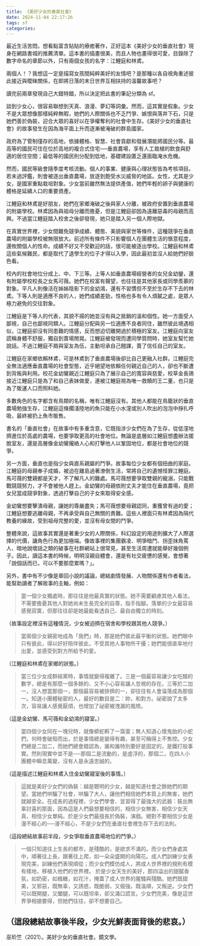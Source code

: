 ```yaml
---
title: 《美好少女的垂直社會》
date: 2024-11-04 22:17:26
tags: sf
categories:
---
```


最近生活苦悶，想看點富含貼貼的療癒著作，正好這本《美好少女的垂直社會》現身在網路書城的推薦清單。這本書的插畫很美，而且人物也畫得很可愛，目錄除了數字命名的章節以外，只有兩個女孩的名字：江鯉庭和林鳶。

兩個人！？我想這一定是描寫女孩間純粹美好的友情吧？是那種以各自視角重述彼此接近與曖昧關係，在即將日落的末日世界互相扶持的溫馨故事吧？

讀完前兩章發現自己大錯特錯，所以決定把此書的筆記分類為 sf。

<!-- more -->

談到少女心，很容易聯想到天真、浪漫、夢幻等詞彙。然而，這其實是假象。少女不是大眾想像那樣純粹無暇，她們的人際關係也不乏鬥爭、嫉恨與落井下石，只是她們善於偽裝，迎合大眾的喜好以在爭權奪利的社會中生存。《美好少女的垂直社會》的故事發生在因為海平面上升而逐漸被淹破的群島國家。

政府為了管制僅存的高地，依據體格、智慧、社會貢獻和發展潛能將國民分等。最高等的國民可住在位於高地的複合式住宅──垂直農場，享有人工栽植的飲食與舒適的居住空間；最低等的國民則分配到低地，基礎建設匱乏還面臨淹水危機。

然而，國民等級會隨季度考核流動。個人的事業、健康與心理狀態皆為考核項目。若未過評鑑，則會被逐出垂直農場，放逐到飽受水災威脅的地區。女性，尤其是少女，是國家重點栽培對象。少女當前雖然無法提供產值，她們年輕的卵子與健康的體格是延續人口的重要資產。

江鯉庭和林鳶是好朋友，她們在家鄉淹破之後與家人分離，被政府安置到垂直農場的附屬學校。林鳶因為與祖母分離而擔憂，但是江鯉庭卻因為遠離惡毒的母親而高興。不過當江鯉庭踏入校舍之後卻發現，她只是踏入另一個人際地獄。

在真實世界裡，少女間難免競爭成績、體態、美貌與家世等條件，這種競爭在垂直農場的附屬學校被無限放大。前述所有條件不只影響個人在團體生活的愜意程度，還攸關個人的性命。成績不好又不受歡迎的話，很可能被逐出學校。江鯉庭和林鳶這些氣候難民，都是取代了退學生的位子才得以入學，因此最初並沒人給她們好臉色看。

校內的社會地位分成上、中、下三等。上等人如垂直農場經營者的女兒金幼鑾，還有附屬學校校長之女馬可薇。她們在校富有聲望，也往往是其他家長或同學羨慕的對象。平凡人則像活在姊姊陰影下的金幼鴻，還有不習慣但不至於生存不下去的林鳶。下等人則是適應不良的人，她們成績差勁，性格也多有令人煩膩之處，是眾人極力避免的交往對象。

江鯉庭是下等人的代表，其貌不揚的她並沒有與之抵銷的溫和個性。她一方面受人鄙視，自己也鄙視同類人。江鯉庭分配與另一位適應不良者同住，雖然彼此境遇相似，江鯉庭卻沒有同患難的情感，反而想迫切離開過於積極的室友。江鯉庭向室友謊稱身體不舒服，獨自到賣場閒晃。江鯉庭被發現而遭同學質問時，她室友幫忙她說話。不過江鯉庭不屑與室友為伍，主動坦承自己翹課，賣了信任自己的室友。

江鯉庭在家鄉依賴林鳶，可是林鳶到了垂直農場後卻比自己更融入社群。江鯉庭完全無法適應垂直農場的社會型態，近乎絕望地依賴任何親近自己的人，卻也不斷遭到背叛與利用。校花金幼鸞親近江鯉庭只為了展示自己的寬容與慈愛，校草金長鴿接近江鯉庭只是為了和自己表妹做愛，連被江鯉庭視為唯一救贖的王二董，也只是為了販運人口而照料她。

多數角色的名字都含有鳥類的名稱，唯有江鯉庭沒有。其他人都能在鳥籠狀的垂直農場勉強生存，江鯉庭這條擱淺陸地的魚只能在小水漥或別人吹出的泡泡中掙扎呼吸，最終被扔上魚市販售。

書名的「垂直社會」在故事中有多重含意，它既指涉少女們在為了生存，從低漥地擠進位於高處的農場，也要爭取更高的社會地位。無論是底層如江鯉庭想盡辦法擺脫室友，還是高層像金幼鸞攏絡人心和打擊他人以鞏固地位，都是社會地位的競爭。

另一方面，垂直也是指少女與直系親屬的鬥爭。故事每位少女都有個扭曲的家庭。江鯉庭的母親奉子成婚，被迫在離島過著潦倒生活，常將自己的遺憾怪罪江鯉庭。馬可薇的雙親都是天才，不了解凡人的難處。馬可薇想要爭取雙親的寵溺，只能戰戰競競努力，才不會被他人趕上。金幼鸞的母親依附丈夫才能住在垂直農場，竟把女兒當成競爭對象，透過打擊自己的子女來取得安全感。

金幼鸞想要擊潰母親，讓她的尊嚴盡失；馬可薇想要母親認同，重獲曾有過的愛；江鯉庭想要逃離母親，不再承受與自己無關的責難。這些人裡面只有林鳶因為隔代教養的緣故，受到祖母完整的愛，並沒有母女間的鬥爭。

整體來說，這故事其實還是著重少女的人際關係，科幻設定的用途則擴大了人際選擇的代價，讓角色行為更加極端。像故事裡的集團霸凌、明爭暗鬥、拐歪抹角罵人、暗地說壞話之類的破事在社群網站上很常見，甚至生活周遭就能舉好幾個例子。因此，讀這本書的時候，明明沒親自體會，還是有社交疲憊的感覺，會想著「說個話而已，可以不要那麼累嗎？」。

另外，書中有不少像是章回小說的議論，總結劇情發展、人物關係還有作者看法，能幫助讀者了解故事的主軸，例如：

> 當一個少女獨處時，那往往是他最真實的狀態。她不需要顧慮其他人看法，不需要擔憂其他人對她尚未生長完全的自尊，指手指腳。落單的少女最容易感覺寂寞，但那往往卻是她最能看透自己、最自由獨立的時刻。

（故事設定裡沒有這種情況，少女被迫擠在宿舍和學校跟其他人競爭。）

> 當兩個少女親密地成為「我們」時，那是她們彼此最平衡的狀態。她們眼中只有彼此，得以好好陪伴彼此，不受其他人事物所干擾；她們能很直率地付出愛，並感受到對方所給予的愛。

（江鯉庭和林鳶在家鄉的狀態。）

> 當三位少女成群結黨時，事情就變得複雜了。三是一個最容易讓少女吃醋的數字，總是有那麼一個多餘的、又不小心容易讓人忽視的存在。三等於二加一，沒人想當那個一，那個最容易被排擠的一，卻往往有人會淪落成為那個一。知道小團體秘密的人，最好的數目是二：妳，和對方。祕密說了太多次，容易讓人感覺厭煩，也增加了祕密被洩漏的風險。

（這是金幼鸞、馬可薇和金幼鴻的寢室。）

> 當四個少女同在一塊兒時，就像蟒蛇孵了一窩蛋；無人知道心懷鬼胎的小蛇們，何時會破殼而出，於是事情總是變得有趣，甚至可稱得上不售控。少女們總是二加二，而她們總會錯認為，誰和誰特別要好是固定的，是鐵打般事實。然則現實中並不是──那個二是流動的，是虛浮的，那個二，在四人小團體中瞬息萬變，沒有人是永遠忠誠的。

（這是描述江鯉庭和林鳶入住金幼鸞寢室後的事情。）

> 這就是美好少女們的偽裝：越是聰明的少女，越是知道社會之餘她們的期望。當她們哄騙了社會，哄騙了大人，讓他們相信她們本質上的無害，她們就越安全。在成長的過程裡，少女們學會、並習得了最強大的武器：裝出無辜討喜的那面，因為這是人們最想要相信的，相信少女無害，相信少女天真，相信少女單純。於是少女們最擅長於偽裝，演戲。絕對不要相信少女是漫不經心的──漫不經心，不是少女們在垂直社會裡生存下去的法則。

（這段總結故事前半段，少女爭取垂直農場地位的鬥爭。）

> 一個只知道往上生長的都市，是殘酷的，是欲求不滿的。而少女們身處其中，順著往上長，跟著往上爬，如一朵朵盛開的向陽花。成人們訓練少女表現完美，訓練他們表現順從；而少女們模仿成人，將成人世界裡的規則有模有樣地，移植入他們的世界裡。
> 於是少女天生的美好，那四溢出的甜膩香氛，如奶密，如楓糖，如花汁，掩蓋了成人世界的腥騷與殘酷。她們既甜美，又邪惡，既無辜，又誘惑，既脆弱，又倔強，既溫順，又叛逆。少女們可以既開腿，又闔腿，可以既坦率，卻又滿口謊言。少女們完美，像是這世界爭相搶要得，但她們往往，卻不想要自己。

（這段總結故事後半段，少女光鮮表面背後的悲哀。）
---

巫玠竺（2021）。美好少女的垂直社會。鏡文學。
